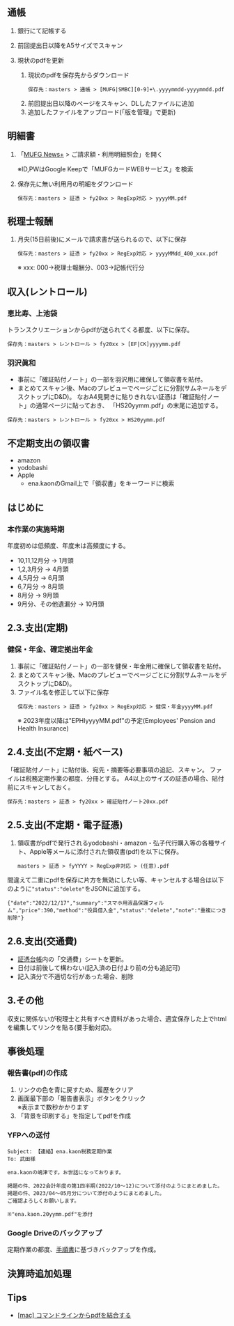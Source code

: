 ## 通帳

1. 銀行にて記帳する

1. 前回提出日以降をA5サイズでスキャン

1. 現状のpdfを更新
   1. 現状のpdfを保存先からダウンロード
      ```
      保存先：masters > 通帳 > [MUFG|SMBC][0-9]+\.yyyymmdd-yyyymmdd.pdf
      ```
   2. 前回提出日以降のページをスキャン、DLしたファイルに追加
   3. 追加したファイルをアップロード(「版を管理」で更新)

## 明細書

1. 「[MUFG News+](https://www2.cr.mufg.jp/newsplus/amex/?lid=news_amex) > ご請求額・利用明細照会」を開く

   ※ID,PWはGoogle Keepで「MUFGカードWEBサービス」を検索

1. 保存先に無い利用月の明細をダウンロード

   ```
   保存先：masters > 証憑 > fy20xx > RegExp対応 > yyyyMM.pdf
   ```

## 税理士報酬

1. 月央(15日前後)にメールで請求書が送られるので、以下に保存

   ```
   保存先：masters > 証憑 > fy20xx > RegExp対応 > yyyyMMdd_400_xxx.pdf
   ```
   ※ xxx: 000->税理士報酬分、003->記帳代行分

## 収入(レントロール)

### 恵比寿、上池袋

トランスクリエーションからpdfが送られてくる都度、以下に保存。

```
保存先：masters > レントロール > fy20xx > [EF|CK]yyyymm.pdf
```

### 羽沢眞和

- 事前に「確証貼付ノート」の一部を羽沢用に確保して領収書を貼付。
- まとめてスキャン後、Macのプレビューでページごとに分割(サムネールをデスクトップにD&D)。
   なおA4見開きに貼りきれない証憑は「確証貼付ノート」の通常ページに貼っておき、
「HS20yymm.pdf」の末尾に追加する。

```
保存先：masters > レントロール > fy20xx > HS20yymm.pdf
```

## 不定期支出の領収書

- amazon
- yodobashi
- Apple
  - ena.kaonのGmail上で「領収書」をキーワードに検索






## はじめに

### 本作業の実施時期

年度初めは低頻度、年度末は高頻度にする。

- 10,11,12月分 -> 1月頭
- 1,2,3月分 -> 4月頭
- 4,5月分 -> 6月頭
- 6,7月分 -> 8月頭
- 8月分 -> 9月頭
- 9月分、その他遺漏分 -> 10月頭


## 2.3.支出(定期)

### 健保・年金、確定拠出年金

1. 事前に「確証貼付ノート」の一部を健保・年金用に確保して領収書を貼付。
1. まとめてスキャン後、Macのプレビューでページごとに分割(サムネールをデスクトップにD&D)。
1. ファイル名を修正して以下に保存
   ```
   保存先：masters > 証憑 > fy20xx > RegExp対応 > 健保・年金yyyyMM.pdf
   ```
   ※ 2023年度以降は"EPHIyyyyMM.pdf"の予定(Employees' Pension and Health Insurance)



## 2.4.支出(不定期・紙ベース)

「確証貼付ノート」に貼付後、宛先・摘要等必要事項の追記、スキャン。
ファイルは税務定期作業の都度、分冊とする。
A4以上のサイズの証憑の場合、貼付前にスキャンしておく。

```
保存先：masters > 証憑 > fy20xx > 確証貼付ノート20xx.pdf
```

## 2.5.支出(不定期・電子証憑)

1. 領収書がpdfで発行されるyodobashi・amazon・弘子代行購入等の各種サイト、Apple等メールに添付された領収書(pdf)を以下に保存。
   ```
   masters > 証憑 > fyYYYY > RegExp非対応 > (任意).pdf
   ```



間違えて二重にpdfを保存に片方を無効にしたい等、キャンセルする場合は以下のように`"status":"delete"`をJSONに追加する。

```
{"date":"2022/12/17","summary":"スマホ用液晶保護フィルム","price":390,"method":"役員借入金","status":"delete","note":"重複につき削除"}
```

## 2.6.支出(交通費)

- [証憑台帳](https://docs.google.com/spreadsheets/d/1ngj-HT_voC9-71JOEkwDiguP1GNkhxmFoDIb5HBCaco/edit#gid=272691382)内の「交通費」シートを更新。
- 日付は前後して構わない(記入済の日付より前の分も追記可)
- 記入済分で不適切な行があった場合、削除

## 3.その他

収支に関係ないが税理士と共有すべき資料があった場合、適宜保存した上でhtmlを編集してリンクを貼る(要手動対応)。

## 事後処理

### 報告書(pdf)の作成

1. リンクの色を青に戻すため、履歴をクリア
1. 画面最下部の「報告書表示」ボタンをクリック<br>
   ※表示まで数秒かかります
1. 「背景を印刷する」を指定してpdfを作成

### YFPへの送付

```
Subject: 【連絡】ena.kaon税務定期作業
To: 武田様

ena.kaonの嶋津です。お世話になっております。

掲題の件、2022会計年度の第1四半期(2022/10〜12)について添付のようにまとめました。
掲題の件、2023/04〜05月分について添付のようにまとめました。
ご確認よろしくお願いします。

※"ena.kaon.20yymm.pdf"を添付
```

### Google Driveのバックアップ

定期作業の都度、[手順書](https://docs.google.com/document/d/1GE90XoxGWTH3cz6c708T3vZSsKeEtWhyAJQDfelNsaU/edit?usp=sharing)に基づきバックアップを作成。

## 決算時追加処理

## Tips

- [[mac] コマンドラインからpdfを結合する](https://samurai20000.hatenablog.com/entry/20090815/1250340293)